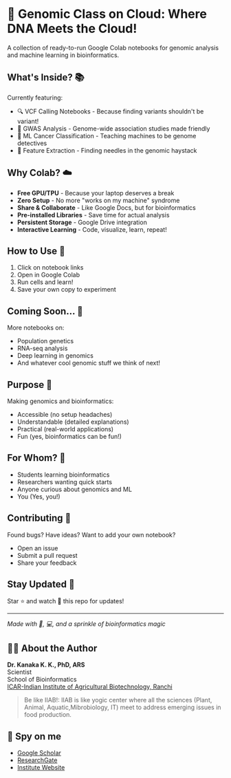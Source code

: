 # 🧬 Genomic Class on Cloud: Where DNA Meets the Cloud! 

A collection of ready-to-run Google Colab notebooks for genomic analysis and machine learning in bioinformatics.

## What's Inside? 📚
Currently featuring:
- 🔍 VCF Calling Notebooks - Because finding variants shouldn't be variant!
- 🧮 GWAS Analysis - Genome-wide association studies made friendly
- 🤖 ML Cancer Classification - Teaching machines to be genome detectives
- 🎯 Feature Extraction - Finding needles in the genomic haystack

## Why Colab? ☁️
- **Free GPU/TPU** - Because your laptop deserves a break
- **Zero Setup** - No more "works on my machine" syndrome
- **Share & Collaborate** - Like Google Docs, but for bioinformatics
- **Pre-installed Libraries** - Save time for actual analysis
- **Persistent Storage** - Google Drive integration
- **Interactive Learning** - Code, visualize, learn, repeat!

## How to Use 🚀
1. Click on notebook links
2. Open in Google Colab
3. Run cells and learn!
4. Save your own copy to experiment

## Coming Soon... 🌟
More notebooks on:
- Population genetics
- RNA-seq analysis
- Deep learning in genomics
- And whatever cool genomic stuff we think of next!

## Purpose 🎯
Making genomics and bioinformatics:
- Accessible (no setup headaches)
- Understandable (detailed explanations)
- Practical (real-world applications)
- Fun (yes, bioinformatics can be fun!)

## For Whom? 👥
- Students learning bioinformatics
- Researchers wanting quick starts
- Anyone curious about genomics and ML
- You (Yes, you!)

## Contributing 🤝
Found bugs? Have ideas? Want to add your own notebook?
- Open an issue
- Submit a pull request
- Share your feedback

## Stay Updated 📢
Star ⭐ and watch 👀 this repo for updates!

---
*Made with 🧬, 💻, and a sprinkle of bioinformatics magic*

## 👨‍🔬 About the Author

**Dr. Kanaka K. K., PhD, ARS**  
Scientist  
School of Bioinformatics  
[ICAR-Indian Institute of Agricultural Biotechnology, Ranchi](https://iiab.icar.gov.in/)
> Be like IIAB!: IIAB is like yogic center where all the sciences (Plant, Animal, Aquatic,Mibrobiology, IT) meet to address emerging issues in food production.

## 🔎 Spy on me
- [Google Scholar](https://scholar.google.com/citations?hl=en&user=0dQ7Sf8AAAAJ&view_op=list_works&sortby=pubdate)
- [ResearchGate](https://www.researchgate.net/profile/Kanaka-K-K/research)
- [Institute Website](https://iiab.icar.gov.in/staff/dr-kanaka-k-k/)

